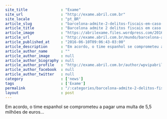 ```yaml
---
site_title               : "Exame"
site_url                 : "http://exame.abril.com.br"
site_locale              : "pt_BR"
article_slug             : "barcelona-admite-2-delitos-fiscais-em-caso-neymar"
article_title            : "Barcelona admite 2 delitos fiscais em caso Neymar"
article_image            : "https://abrilexame.files.wordpress.com/2016/09/size_960_16_9_neymar-barcelona4.jpg?quality=70&strip=all&w=960"
article_url              : "http://exame.abril.com.br/mundo/barcelona-admite-2-delitos-fiscais-em-caso-neymar/"
article_published_at     : "2016-06-10T09:06:43-03:00"
article_description      : "Em acordo, o time espanhol se comprometeu a pagar uma multa de 5,5 milhões de euros..."
article_author_name      : ""
article_author_image     : null
article_author_biography : null
article_author_profile   : "http://exame.abril.com.br/author/wpvipabril/"
article_author_facebook  : null
article_author_twitter   : null
category                 : ['news']
tags                     : ['Exame']
permalink                : "/:categories/barcelona-admite-2-delitos-fiscais-em-caso-neymar/"
layout                   : post
---
```


Em acordo, o time espanhol se comprometeu a pagar uma multa de 5,5 milhões de euros...
